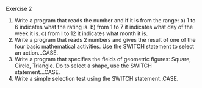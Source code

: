 Exercise 2
1. Write a program that reads the number and if it is from the range:
a) 1 to 6 indicates what the rating is.
b) from 1 to 7 it indicates what day of the week it is.
c) from I to 12 it indicates what month it is.
2. Write a program that reads 2 numbers and gives the result of one of the four basic
mathematical activities. Use the SWITCH statement to select an action...CASE.
3. Write a program that specifies the fields of geometric figures: Square, Circle, Triangle. Do
to select a shape, use the SWITCH statement...CASE.
4. Write a simple selection test using the SWITCH statement..CASE.
